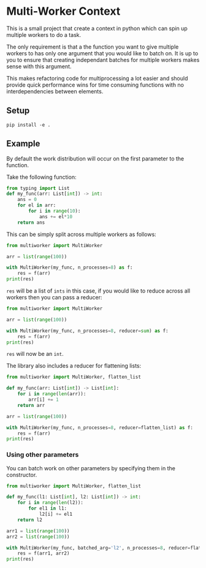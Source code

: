 # Multi-Worker Context

This is a small project that create a context in python which can spin up multiple workers to do a task.

The only requirement is that a the function you want to give multiple workers to has only one argument that you would like to batch on. It is up to you to ensure that creating independant batches for multiple workers makes sense with this argument.

This makes refactoring code for multiprocessing a lot easier and should provide quick performance wins for time consuming functions with no interdependencies between elements.

## Setup

```
pip install -e .
```

## Example

By default the work distribution will occur on the first parameter to the function.

Take the following function:

```python
from typing import List
def my_func(arr: List[int]) -> int:
    ans = 0
    for el in arr:
        for i in range(10):
            ans += el*10
    return ans
```

This can be simply split across multiple workers as follows:

```python
from multiworker import MultiWorker

arr = list(range(100))

with MultiWorker(my_func, n_processes=8) as f:
    res = f(arr)
print(res)
```

`res` will be a list of `ints` in this case, if you would like to reduce across all workers then you can pass a reducer:

```python
from multiworker import MultiWorker

arr = list(range(100))

with MultiWorker(my_func, n_processes=8, reducer=sum) as f:
    res = f(arr)
print(res)
```

`res` will now be an `int`.

The library also includes a reducer for flattening lists:

```python
from multiworker import MultiWorker, flatten_list

def my_func(arr: List[int]) -> List[int]:
    for i in range(len(arr)):
        arr[i] += 1
    return arr

arr = list(range(100))

with MultiWorker(my_func, n_processes=8, reducer=flatten_list) as f:
    res = f(arr)
print(res)
```

### Using other parameters

You can batch work on other parameters by specifying them in the constructor.

```python
from multiworker import MultiWorker, flatten_list

def my_func(l1: List[int], l2: List[int]) -> int:
    for i in range(len(l2)):
        for el1 in l1:
            l2[i] += el1
    return l2

arr1 = list(range(100))
arr2 = list(range(100))

with MultiWorker(my_func, batched_arg='l2', n_processes=8, reducer=flatten_list) as f:
    res = f(arr1, arr2)
print(res)
```